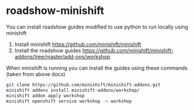 # roadshow-minishift

You can install roadshow guides modified to use python to run locally using minishift 
1. Install minishift https://github.com/minishift/minishift
1. Install the roadshow guides https://github.com/minishift/minishift-addons/tree/master/add-ons/workshop

When minishift is running you can install the guides using these commands (taken from above docs)
```sh
git clone https://github.com/minishift/minishift-addons.git
minishift addons install minishift-addons/workshop/
minishift addon apply workshop
minishift openshift service workshop -n workshop
```


